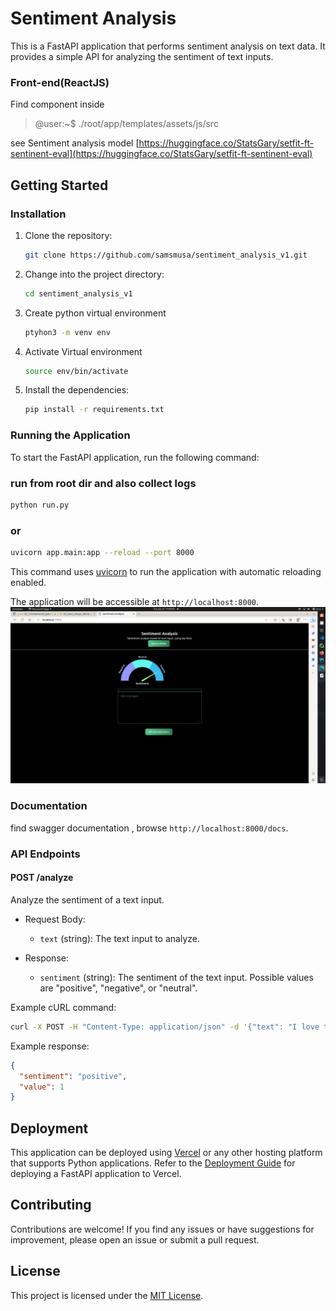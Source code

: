# Sentiment Analysis

This is a FastAPI application that performs sentiment analysis on text data. It provides a simple API for analyzing the sentiment of text inputs. <br>
### Front-end(ReactJS)
Find component inside
> @user:~$ ./root/app/templates/assets/js/src

see Sentiment analysis model  [https://huggingface.co/StatsGary/setfit-ft-sentinent-eval](https://huggingface.co/StatsGary/setfit-ft-sentinent-eval)
## Getting Started

### Installation

1. Clone the repository:

   ```bash
   git clone https://github.com/samsmusa/sentiment_analysis_v1.git
   ```

2. Change into the project directory:

   ```bash
   cd sentiment_analysis_v1
   ```
   
3. Create python virtual environment
    ```bash
    ptyhon3 -m venv env 
    ```
4. Activate Virtual environment
    ```bash
    source env/bin/activate
   ```
5. Install the dependencies:

   ```bash
   pip install -r requirements.txt
   ```

### Running the Application

To start the FastAPI application, run the following command:

### run from root dir and also collect logs

```bash
python run.py
```
### or

```bash
uvicorn app.main:app --reload --port 8000
```

This command uses [uvicorn](https://www.uvicorn.org/) to run the application with automatic reloading enabled.

The application will be accessible at `http://localhost:8000`.
![browser](https://raw.githubusercontent.com/samsmusa/sent_analysis/main/Screenshot%20from%202023-06-20%2014-04-04.png)

### Documentation
find swagger documentation , browse
`http://localhost:8000/docs`.

### API Endpoints

#### POST /analyze

Analyze the sentiment of a text input.

- Request Body:
  - `text` (string): The text input to analyze.

- Response:
  - `sentiment` (string): The sentiment of the text input. Possible values are "positive", "negative", or "neutral".

Example cURL command:

```bash
curl -X POST -H "Content-Type: application/json" -d '{"text": "I love this product!"}' http://localhost:8000/analyze
```

Example response:

```json
{
  "sentiment": "positive",
  "value": 1
}
```

## Deployment

This application can be deployed using [Vercel](https://vercel.com/) or any other hosting platform that supports Python applications. Refer to the [Deployment Guide](https://vercel.com/guides/deploying-fastapi-to-vercel) for deploying a FastAPI application to Vercel.

## Contributing

Contributions are welcome! If you find any issues or have suggestions for improvement, please open an issue or submit a pull request.

## License

This project is licensed under the [MIT License](LICENSE).
```
